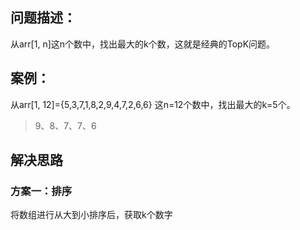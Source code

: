 ## 问题描述：
从arr[1, n]这n个数中，找出最大的k个数，这就是经典的TopK问题。

## 案例：
从arr[1, 12]={5,3,7,1,8,2,9,4,7,2,6,6} 这n=12个数中，找出最大的k=5个。 

> 9、8、7、7、6

## 解决思路



### 方案一：排序

将数组进行从大到小排序后，获取k个数字

